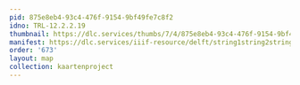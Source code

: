 ```yaml
---
pid: 875e8eb4-93c4-476f-9154-9bf49fe7c8f2
idno: TRL-12.2.2.19
thumbnail: https://dlc.services/thumbs/7/4/875e8eb4-93c4-476f-9154-9bf49fe7c8f2/full/400,339/0/default.jpg
manifest: https://dlc.services/iiif-resource/delft/string1string2string3/kaartenproject-2007/TRL-12.2.2.19
order: '673'
layout: map
collection: kaartenproject
---
```

